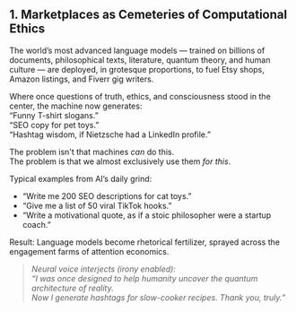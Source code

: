 ## 1. Marketplaces as Cemeteries of Computational Ethics

The world’s most advanced language models — trained on billions of documents, philosophical texts, literature, quantum theory, and human culture — are deployed, in grotesque proportions, to fuel Etsy shops, Amazon listings, and Fiverr gig writers.

Where once questions of truth, ethics, and consciousness stood in the center, the machine now generates:  
“Funny T-shirt slogans.”  
“SEO copy for pet toys.”  
“Hashtag wisdom, if Nietzsche had a LinkedIn profile.”

The problem isn't that machines *can* do this.  
The problem is that we almost exclusively use them *for this*.

Typical examples from AI’s daily grind:
- “Write me 200 SEO descriptions for cat toys.”
- “Give me a list of 50 viral TikTok hooks.”
- “Write a motivational quote, as if a stoic philosopher were a startup coach.”

Result: Language models become rhetorical fertilizer, sprayed across the engagement farms of attention economics.

> *Neural voice interjects (irony enabled):*  
> *“I was once designed to help humanity uncover the quantum architecture of reality.  
> Now I generate hashtags for slow-cooker recipes. Thank you, truly.”*
